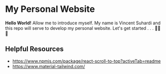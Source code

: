 
# My Personal Website

**Hello World!** Allow me to introduce myself. My name is Vincent Suhardi and this repo will serve to develop my personal website. Let's get started . . . 🚀🚀🚀

## Helpful Resources
- https://www.npmjs.com/package/react-scroll-to-top?activeTab=readme
- https://www.material-tailwind.com/